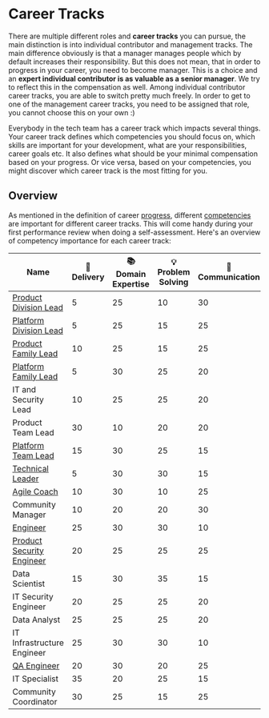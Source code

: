# Career Tracks

There are multiple different roles and **career tracks** you can pursue, the main distinction is into individual contributor and management tracks. The main difference obviously is that a manager manages people which by default increases their responsibility. But this does not mean, that in order to progress in your career, you need to become manager. This is a choice and an **expert individual contributor is as valuable as a senior manager**. We try to reflect this in the compensation as well. Among individual contributor career tracks, you are able to switch pretty much freely. In order to get to one of the management career tracks, you need to be assigned that role, you cannot choose this on your own :)

Everybody in the tech team has a career track which impacts several things. Your career track defines which competencies you should focus on, which skills are important for your development, what are your responsibilities, career goals etc. It also defines what should be your minimal compensation based on your progress. Or vice versa, based on your competencies, you might discover which career track is the most fitting for you.

## Overview

As mentioned in the definition of career [progress](../progress.md), different [competencies](../competencies.md) are important for different career tracks. This will come handy during your first performance review when doing a self-assessment. Here's an overview of competency importance for each career track:

| Name | 🚚 Delivery | 📚 Domain Expertise | 💡 Problem Solving | 💬 Communication | 🎖️ Leadership |
|----------------------------------------------------------|----|----|----|----|----|
| [Product Division Lead](product-division-lead.md)        | 5  | 25 | 10 | 30 | 30 |
| [Platform Division Lead](platform-division-lead.md)      | 5  | 25 | 15 | 25 | 30 |
| [Product Family Lead](product-family-lead.md)            | 10 | 25 | 15 | 25 | 25 |
| [Platform Family Lead](platform-family-lead.md)          | 5  | 30 | 25 | 20 | 20 |
| IT and Security Lead                                     | 10 | 25 | 25 | 20 | 20 |
| Product Team Lead                                        | 30 | 10 | 20 | 20 | 20 |
| [Platform Team Lead](platform-team-lead.md)              | 15 | 30 | 25 | 15 | 15 |
| [Technical Leader](technical-leader.md)                  | 5  | 30 | 30 | 15 | 20 |
| [Agile Coach](agile-coach.md)                            | 10 | 30 | 10 | 25 | 25 |
| Community Manager                                        | 10 | 20 | 20 | 30 | 20 |
| [Engineer](engineer.md)                                  | 25 | 30 | 30 | 10 | 5  |
| [Product Security Engineer](product-security-engineer.md)| 20 | 25 | 25 | 25 | 5  |
| Data Scientist                                           | 15 | 30 | 35 | 15 | 5  |
| IT Security Engineer                                     | 20 | 25 | 25 | 20 | 10 |
| Data Analyst                                             | 25 | 25 | 25 | 20 | 5  |
| IT Infrastructure Engineer                               | 25 | 30 | 30 | 10 | 5  |
| [QA Engineer](qa-engineer.md)                            | 20 | 30 | 20 | 25 | 5  |
| IT Specialist                                            | 35 | 20 | 25 | 15 | 5  |
| Community Coordinator                                    | 30 | 25 | 15 | 25 | 5  |
